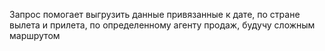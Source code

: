Запрос помогает выгрузить данные привязанные к дате, по стране вылета и прилета, по определенному агенту продаж, будучу сложным маршрутом 
